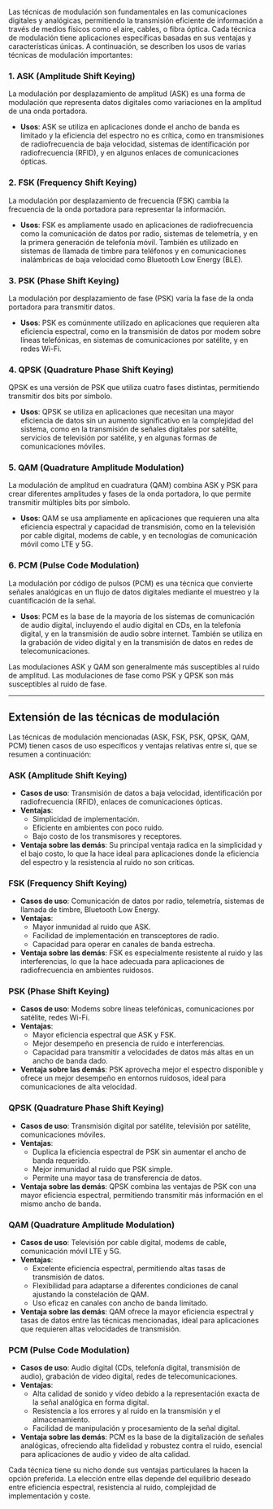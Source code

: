Las técnicas de modulación son fundamentales en las comunicaciones digitales y analógicas, permitiendo la transmisión eficiente de información a través de medios físicos como el aire, cables, o fibra óptica. Cada técnica de modulación tiene aplicaciones específicas basadas en sus ventajas y características únicas. A continuación, se describen los usos de varias técnicas de modulación importantes:
### 1. ASK (Amplitude Shift Keying)
La modulación por desplazamiento de amplitud (ASK) es una forma de modulación que representa datos digitales como variaciones en la amplitud de una onda portadora.

- **Usos**: ASK se utiliza en aplicaciones donde el ancho de banda es limitado y la eficiencia del espectro no es crítica, como en transmisiones de radiofrecuencia de baja velocidad, sistemas de identificación por radiofrecuencia (RFID), y en algunos enlaces de comunicaciones ópticas.
### 2. FSK (Frequency Shift Keying)
La modulación por desplazamiento de frecuencia (FSK) cambia la frecuencia de la onda portadora para representar la información.

- **Usos**: FSK es ampliamente usado en aplicaciones de radiofrecuencia como la comunicación de datos por radio, sistemas de telemetría, y en la primera generación de telefonía móvil. También es utilizado en sistemas de llamada de timbre para teléfonos y en comunicaciones inalámbricas de baja velocidad como Bluetooth Low Energy (BLE).
### 3. PSK (Phase Shift Keying)
La modulación por desplazamiento de fase (PSK) varía la fase de la onda portadora para transmitir datos.

- **Usos**: PSK es comúnmente utilizado en aplicaciones que requieren alta eficiencia espectral, como en la transmisión de datos por modem sobre líneas telefónicas, en sistemas de comunicaciones por satélite, y en redes Wi-Fi.
### 4. QPSK (Quadrature Phase Shift Keying)
QPSK es una versión de PSK que utiliza cuatro fases distintas, permitiendo transmitir dos bits por símbolo.

- **Usos**: QPSK se utiliza en aplicaciones que necesitan una mayor eficiencia de datos sin un aumento significativo en la complejidad del sistema, como en la transmisión de señales digitales por satélite, servicios de televisión por satélite, y en algunas formas de comunicaciones móviles.
### 5. QAM (Quadrature Amplitude Modulation)
La modulación de amplitud en cuadratura (QAM) combina ASK y PSK para crear diferentes amplitudes y fases de la onda portadora, lo que permite transmitir múltiples bits por símbolo.

- **Usos**: QAM se usa ampliamente en aplicaciones que requieren una alta eficiencia espectral y capacidad de transmisión, como en la televisión por cable digital, modems de cable, y en tecnologías de comunicación móvil como LTE y 5G.
### 6. PCM (Pulse Code Modulation)
La modulación por código de pulsos (PCM) es una técnica que convierte señales analógicas en un flujo de datos digitales mediante el muestreo y la cuantificación de la señal.

- **Usos**: PCM es la base de la mayoría de los sistemas de comunicación de audio digital, incluyendo el audio digital en CDs, en la telefonía digital, y en la transmisión de audio sobre internet. También se utiliza en la grabación de video digital y en la transmisión de datos en redes de telecomunicaciones.

Las modulaciones ASK y QAM son generalmente más susceptibles al ruido de amplitud. Las modulaciones de fase como PSK y QPSK son más susceptibles al ruido de fase. 

___
## Extensión de las técnicas de modulación
Las técnicas de modulación mencionadas (ASK, FSK, PSK, QPSK, QAM, PCM) tienen casos de uso específicos y ventajas relativas entre sí, que se resumen a continuación:
### ASK (Amplitude Shift Keying)
- **Casos de uso**: Transmisión de datos a baja velocidad, identificación por radiofrecuencia (RFID), enlaces de comunicaciones ópticas.
- **Ventajas**:
    - Simplicidad de implementación.
    - Eficiente en ambientes con poco ruido.
    - Bajo costo de los transmisores y receptores.
- **Ventaja sobre las demás**: Su principal ventaja radica en la simplicidad y el bajo costo, lo que la hace ideal para aplicaciones donde la eficiencia del espectro y la resistencia al ruido no son críticas.
### FSK (Frequency Shift Keying)
- **Casos de uso**: Comunicación de datos por radio, telemetría, sistemas de llamada de timbre, Bluetooth Low Energy.
- **Ventajas**:
    - Mayor inmunidad al ruido que ASK.
    - Facilidad de implementación en transceptores de radio.
    - Capacidad para operar en canales de banda estrecha.
- **Ventaja sobre las demás**: FSK es especialmente resistente al ruido y las interferencias, lo que la hace adecuada para aplicaciones de radiofrecuencia en ambientes ruidosos.
### PSK (Phase Shift Keying)
- **Casos de uso**: Modems sobre líneas telefónicas, comunicaciones por satélite, redes Wi-Fi.
- **Ventajas**:
    - Mayor eficiencia espectral que ASK y FSK.
    - Mejor desempeño en presencia de ruido e interferencias.
    - Capacidad para transmitir a velocidades de datos más altas en un ancho de banda dado.
- **Ventaja sobre las demás**: PSK aprovecha mejor el espectro disponible y ofrece un mejor desempeño en entornos ruidosos, ideal para comunicaciones de alta velocidad.
### QPSK (Quadrature Phase Shift Keying)
- **Casos de uso**: Transmisión digital por satélite, televisión por satélite, comunicaciones móviles.
- **Ventajas**:
    - Duplica la eficiencia espectral de PSK sin aumentar el ancho de banda requerido.
    - Mejor inmunidad al ruido que PSK simple.
    - Permite una mayor tasa de transferencia de datos.
- **Ventaja sobre las demás**: QPSK combina las ventajas de PSK con una mayor eficiencia espectral, permitiendo transmitir más información en el mismo ancho de banda.
### QAM (Quadrature Amplitude Modulation)
- **Casos de uso**: Televisión por cable digital, modems de cable, comunicación móvil LTE y 5G.
- **Ventajas**:
    - Excelente eficiencia espectral, permitiendo altas tasas de transmisión de datos.
    - Flexibilidad para adaptarse a diferentes condiciones de canal ajustando la constelación de QAM.
    - Uso eficaz en canales con ancho de banda limitado.
- **Ventaja sobre las demás**: QAM ofrece la mayor eficiencia espectral y tasas de datos entre las técnicas mencionadas, ideal para aplicaciones que requieren altas velocidades de transmisión.
### PCM (Pulse Code Modulation)
- **Casos de uso**: Audio digital (CDs, telefonía digital, transmisión de audio), grabación de video digital, redes de telecomunicaciones.
- **Ventajas**:
    - Alta calidad de sonido y vídeo debido a la representación exacta de la señal analógica en forma digital.
    - Resistencia a los errores y al ruido en la transmisión y el almacenamiento.
    - Facilidad de manipulación y procesamiento de la señal digital.
- **Ventaja sobre las demás**: PCM es la base de la digitalización de señales analógicas, ofreciendo alta fidelidad y robustez contra el ruido, esencial para aplicaciones de audio y video de alta calidad.

Cada técnica tiene su nicho donde sus ventajas particulares la hacen la opción preferida. La elección entre ellas depende del equilibrio deseado entre eficiencia espectral, resistencia al ruido, complejidad de implementación y coste.

